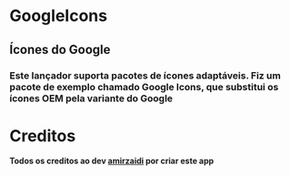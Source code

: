 # GoogleIcons
## Ícones do Google
### Este lançador suporta pacotes de ícones adaptáveis. Fiz um pacote de exemplo chamado Google Icons, que substitui os ícones OEM pela variante do Google
# Creditos
__Todos os creditos ao dev [amirzaidi](https://github.com/amirzaidi/Launcher3) por criar este app__
